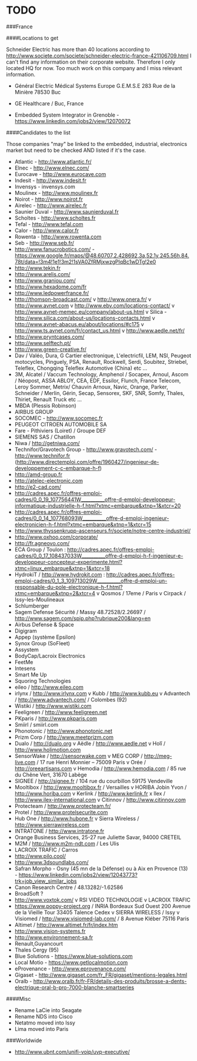 TODO
====

###France

####Locations to get

Schneider Electric has more than 40 locations according to http://www.societe.com/societe/schneider-electric-france-421106709.html
I can't find any information on their corporate website.
Therefore I only located HQ for now. Too much work on this company and I miss relevant information.

- Général Electric Médical Systems Europe G.E.M.S.E
  283 Rue de la Minière
  78530 Buc

- GE Healthcare / Buc, France

- Embedded System Integrator in Grenoble - https://www.linkedin.com/jobs2/view/12070072

####Candidates to the list

Those companies "may" be linked to the embedded, industrial, electronics market but need to be checked AND listed if it's the case.

- Atlantic - http://www.atlantic.fr/
- Elnec - http://www.elnec.com/
- Eurocave - http://www.eurocave.com
- Indesit - http://www.indesit.fr
- Invensys - invensys.com
- Moulinex - http://www.moulinex.fr
- Noirot - http://www.noirot.fr
- Airelec - http://www.airelec.fr
- Saunier Duval - http://www.saunierduval.fr
- Scholtes - http://www.scholtes.fr
- Tefal - http://www.tefal.com
- Calor - http://www.calor.fr
- Rowenta - http://www.rowenta.com
- Seb - http://www.seb.fr/
- http://www.fanucrobotics.com/ - https://www.google.fr/maps/@48.60707,2.428692,3a,52.1y,245.56h,84.78t/data=!3m4!1e1!3m2!1sVA0ZfRMjxwzgPIqBc1wDTg!2e0
- http://www.tekin.fr
- http://www.arelis.com/
- http://www.graniou.com/
- http://www.hexadome.com/fr
- http://www.ledpowerfrance.fr/
- http://thomson-broadcast.com/
v http://www.onera.fr/
v http://www.avnet.com
v http://www.ebv.com/locations-contact/
v http://www.avnet-memec.eu/company/about-us.html
v Silica - http://www.silica.com/about-us/locations-contacts.html
v http://www.avnet-abacus.eu/about/locations/#c175
v http://www.ts.avnet.com/fr/contact_us.html
v http://www.aedle.net/fr/
- http://www.pryntcases.com/
- http://www.selftech.pt/
- http://www.green-creative.fr/ 
- Dav / Valéo, Dura, G Cartier electronique, L'electricfil, LEM, NSI, Peugeot motocycles, Pinguely, PSA, Renault, Rockwell, Serdi, Soubitez, Striebel, Teleflex, Chongqing Teleflex Automotive (China) etc ...
- 3M, Alcatel / Vaccum Technology, Amphenol / Socapex, Arnoul, Ascom / Néopost, ASSA ABLOY, CEA, EDF, Essilor, Flunch, France Telecom, Leroy Sommer, Metrix/ Chauvin Arnoux, Navic, Orange, Parker, Schneider / Merlin, Gérin, Secap, Sensorex, SKF, SNR, Somfy, Thales, Thiriet, Renault Truck etc ... 
- MBDA (Plessis Robinson)
- AIRBUS GROUP
- SOCOMEC - http://www.socomec.fr
- PEUGEOT CITROEN AUTOMOBILE SA
- Fare - Pithiviers (Loiret) / Groupe DEF
- SIEMENS SAS / Chatillon
- Niwa / http://getniwa.com/
- Technifor/Gravotech Group - http://www.gravotech.com/ - http://www.technifor.fr (http://www.directemploi.com/offre/1960427/ingenieur-de-developpement-c-c-embarque-h-f)
- http://amd-group.fr
- http://atelec-electronic.com
- http://e2-cad.com/
- http://cadres.apec.fr/offres-emploi-cadres/0_0_19_107756441W__________offre-d-emploi-developpeur-informatique-industrielle-h-f.html?xtmc=embarque&xtnp=1&xtcr=20
- http://cadres.apec.fr/offres-emploi-cadres/0_0_14_107768093W__________offre-d-emploi-ingenieur-electronicien-h-f.html?xtmc=embarque&xtnp=1&xtcr=15
- http://www.thyssenkrupp-ascenseurs.fr/societe/notre-centre-industriel/
- http://www.oxhoo.com/corporate/
- http://fr.agneovo.com/
- ECA Group / Toulon : http://cadres.apec.fr/offres-emploi-cadres/0_0_17_108437033W__________offre-d-emploi-h-f-ingenieur-e-developpeur-concepteur-experimente.html?xtmc=linux_embarque&xtnp=1&xtcr=18
- HydrokiT / http://www.hydrokit.com : http://cadres.apec.fr/offres-emploi-cadres/0_1_3_109713029W__________offre-d-emploi-un-responsable-du-pole-electronique-h-f.html?xtmc=embarque&xtnp=2&xtcr=4
v Qosmos / 17eme / Paris
v Cirpack / Issy-les-Moulineaux
- Schlumberger
- Sagem Defense Sécurité / Massy 48.72528/2.26697 / http://www.sagem.com/spip.php?rubrique200&lang=en
- Airbus Defense & Space
- Digigram
- Appep (système Epsilon)
- Synox Group (SoFleet)
- Assystem
- BodyCap/Lacroix Electronics
- FeetMe
- Intesens
- Smart Me Up
- Squoring Technologies
- eileo / http://www.eileo.com
- irlynx / http://www.irlynx.com
v Kubb / http://www.kubb.eu
v Advantech / http://www.advantech.com/ / Colombes (92)
- Wistiki / http://www.wistiki.com
- Feeligreen / http://www.feeligreen.net
- PKparis / http://www.pkparis.com
- Smiirl / smiirl.com
- Phonotonic / http://www.phonotonic.net
- Prizm Corp / http://www.meetprizm.com
- Dualo / http://dualo.org
v Aëdle / http://www.aedle.net
v Holî / http://www.holimotion.com
- SensorWake / http://sensorwake.com
v MEG CORP / http://meg-live.com / 17 rue Henri Monnier – 75009 Paris
v Orée / http://oreeartisans.com
v Hemodia / http://www.hemodia.com / 85 rue du Chêne Vert, 31670 Labège
- SIGNEE / http://signee.fr / 104 rue du courbillon 59175 Vendeville
- Mooltibox / http://www.mooltibox.fr / Versailles
v HORIBA Jobin Yvon / http://www.horiba.com
v Kerlink / http://www.kerlink.fr
x Ilex / http://www.ilex-international.com
v Citinnov / http://www.citinnov.com
- Protecteam / http://www.protecteam.fr/
- Protel / http://www.protelsecurite.com
- Hub One / http://www.hubone.fr
v Sierra Wireless / http://www.sierrawireless.com
- INTRATONE / http://www.intratone.fr
- Orange Business Services, 25-27 rue Juliette Savar, 94000 CRETEIL
- M2M / http://www.m2m-ndt.com / Les Ulis
- LACROIX TRAFIC / Carros
- http://www.pilo.cool/
- http://www.3dsoundlabs.com/
- Safran Morpho - Osny (45 mn de la Défense) ou à Aix en Provence (13) - https://www.linkedin.com/jobs2/view/12043773?trk=job_view_similar_jobs
- Canon Research Centre / 48.13282/-1.62586
- BroadSoft ?
- http://www.voxtok.com/
v RSI VIDEO TECHNOLOGIE
v LACROIX TRAFIC
- https://www.poppy-project.org / INRIA Bordeaux Sud Ouest 200 Avenue de la Vieille Tour 33405 Talence Cedex
v SIERRA WIRELESS / Issy
v Visiomed / http://www.visiomed-lab.com/ / 8 Avenue Kléber 75116 Paris
- Altimet / http://www.altimet.fr/fr/index.htm
- http://www.vision-systems.fr
- http://www.environnement-sa.fr
- Renault,Guyancourt
- Thales Cergy (95)
- Blue Solutions - https://www.blue-solutions.com
- Local Motio - https://www.getlocalmotion.com
- eProvenance - http://www.eprovenance.com/
- Gigaset - http://www.gigaset.com/fr_FR/gigaset/mentions-legales.html
- Oralb - http://www.oralb.fr/fr-FR/details-des-produits/brosse-a-dents-electrique-oral-b-pro-7000-blanche-smartseries

####Misc

- Rename LaCie into Seagate
- Rename NDS into Cisco
- Netatmo moved into Issy
- Lima moved into Paris

###Worldwide

- http://www.ubnt.com/unifi-voip/uvp-executive/

